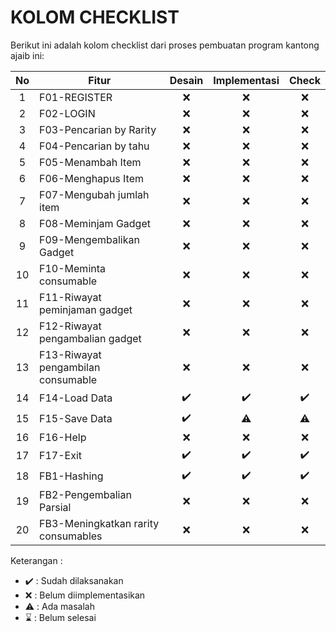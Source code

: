 # KOLOM CHECKLIST
Berikut ini adalah kolom checklist dari proses pembuatan program kantong ajaib ini:

| No  | Fitur                               | Desain  | Implementasi  | Check       | 
|:---:| ----------------------------------- |:-------:|:-------------:|:-----------:|
| 1   | F01-REGISTER                        | ❌      | ❌            | ❌         |
| 2   | F02-LOGIN                           | ❌      | ❌            | ❌         |
| 3   | F03-Pencarian by Rarity             | ❌      | ❌            | ❌         |
| 4   | F04-Pencarian by tahu               | ❌      | ❌            | ❌         |
| 5   | F05-Menambah Item                   | ❌      | ❌            | ❌         |
| 6   | F06-Menghapus Item                  | ❌      | ❌            | ❌         |
| 7   | F07-Mengubah jumlah item            | ❌      | ❌            | ❌         |
| 8   | F08-Meminjam Gadget                 | ❌      | ❌            | ❌         |
| 9   | F09-Mengembalikan Gadget            | ❌      | ❌            | ❌         |
| 10  | F10-Meminta consumable              | ❌      | ❌            | ❌         |
| 11  | F11-Riwayat peminjaman gadget       | ❌      | ❌            | ❌         |
| 12  | F12-Riwayat pengambalian gadget     | ❌      | ❌            | ❌         |
| 13  | F13-Riwayat pengambilan consumable  | ❌      | ❌            | ❌         |
| 14  | F14-Load Data                       | ✔️      | ✔️            | ✔️         |
| 15  | F15-Save Data                       | ✔️      | ⚠️            | ⚠️         |
| 16  | F16-Help                            | ❌      | ❌            | ❌         |
| 17  | F17-Exit                            | ✔️      | ✔️            | ✔️         |
| 18  | FB1-Hashing                         | ✔️      | ✔️            | ✔️         |
| 19  | FB2-Pengembalian Parsial            | ❌      | ❌            | ❌         |
| 20  | FB3-Meningkatkan rarity consumables | ❌      | ❌            | ❌         |

Keterangan :
* ✔️ : Sudah dilaksanakan
* ❌ : Belum diimplementasikan 
* ⚠️ : Ada masalah
* ⌛ : Belum selesai